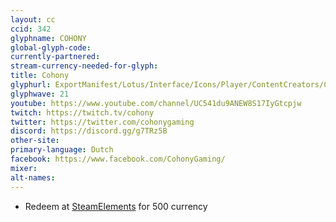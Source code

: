 ```yaml
---
layout: cc
ccid: 342
glyphname: COHONY
global-glyph-code:
currently-partnered:
stream-currency-needed-for-glyph:
title: Cohony
glyphurl: ExportManifest/Lotus/Interface/Icons/Player/ContentCreators/Cohony.png
glyphwave: 21
youtube: https://www.youtube.com/channel/UC541du9ANEW8S17IyGtcpjw
twitch: https://twitch.tv/cohony
twitter: https://twitter.com/cohonygaming
discord: https://discord.gg/g7TRz5B
other-site:
primary-language: Dutch
facebook: https://www.facebook.com/CohonyGaming/
mixer:
alt-names:
---
```

* Redeem at [SteamElements](https://streamelements.com/cohony/store) for 500 currency
